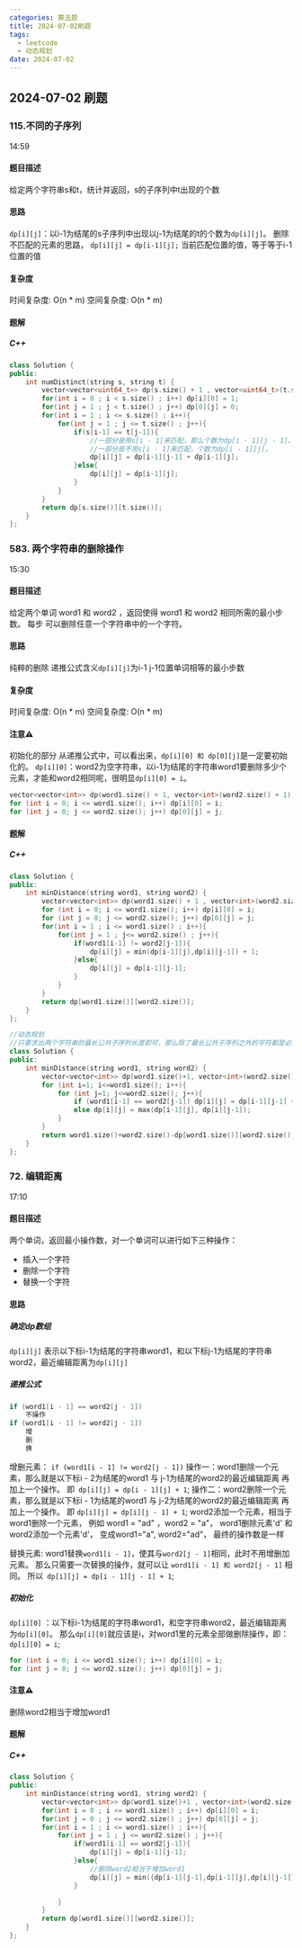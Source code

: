```yaml
---
categories: 算法题
title: 2024-07-02刷题
tags:
  - leetcode
  - 动态规划
date: 2024-07-02
---
```

## 2024-07-02 刷题
### 115.不同的子序列
14:59
#### 题目描述
给定两个字符串s和t，统计并返回，s的子序列中t出现的个数
#### 思路
`dp[i][j]`：以i-1为结尾的s子序列中出现以j-1为结尾的t的个数为`dp[i][j]`。
删除不匹配的元素的思路，
`dp[i][j] = dp[i-1][j];` 当前匹配位置的值，等于等于i-1位置的值
#### 复杂度
时间复杂度: O(n * m)
空间复杂度: O(n * m)
#### 题解
##### C++
```C++
class Solution {
public:
    int numDistinct(string s, string t) {
        vector<vector<uint64_t>> dp(s.size() + 1 , vector<uint64_t>(t.size()+1 , 0));
        for(int i = 0 ; i < s.size() ; i++) dp[i][0] = 1;
        for(int j = 1 ; j < t.size() ; j++) dp[0][j] = 0;
        for(int i = 1 ; i <= s.size() ; i++){
            for(int j = 1 ; j <= t.size() ; j++){
                if(s[i-1] == t[j-1]){
                    //一部分是用s[i - 1]来匹配，那么个数为dp[i - 1][j - 1]。即不需要考虑当前s子串和t子串的最后一位字母，所以只需要 dp[i-1][j-1]。
                    //一部分是不用s[i - 1]来匹配，个数为dp[i - 1][j]。
                    dp[i][j] = dp[i-1][j-1] + dp[i-1][j];
                }else{
                    dp[i][j] = dp[i-1][j];
                }
            }
        }
        return dp[s.size()][t.size()];
    }
};
```

### 583. 两个字符串的删除操作
15:30
#### 题目描述
给定两个单词 word1 和 word2 ，返回使得 word1 和  word2 相同所需的最小步数。
每步 可以删除任意一个字符串中的一个字符。
#### 思路
纯粹的删除
递推公式含义`dp[i][j]`为i-1 j-1位置单词相等的最小步数
#### 复杂度
时间复杂度: O(n * m)
空间复杂度: O(n * m)
#### 注意⚠️
初始化的部分
从递推公式中，可以看出来，`dp[i][0] 和 dp[0][j]`是一定要初始化的。
`dp[i][0]`：word2为空字符串，以i-1为结尾的字符串word1要删除多少个元素，才能和word2相同呢，很明显`dp[i][0] = i`。
```C++
vector<vector<int>> dp(word1.size() + 1, vector<int>(word2.size() + 1));
for (int i = 0; i <= word1.size(); i++) dp[i][0] = i;
for (int j = 0; j <= word2.size(); j++) dp[0][j] = j;
```
#### 题解
##### C++
```C++
class Solution {
public:
    int minDistance(string word1, string word2) {
        vector<vector<int>> dp(word1.size() + 1 , vector<int>(word2.size() + 1 , 0));
        for (int i = 0; i <= word1.size(); i++) dp[i][0] = i;
        for (int j = 0; j <= word2.size(); j++) dp[0][j] = j;
        for(int i = 1 ; i <= word1.size() ; i++){
            for(int j = 1 ; j<= word2.size() ; j++){
                if(word1[i-1] != word2[j-1]){
                    dp[i][j] = min(dp[i-1][j],dp[i][j-1]) + 1;
                }else{
                    dp[i][j] = dp[i-1][j-1];
                }
            }
        }
        return dp[word1.size()][word2.size()];
    }
};

//动态规划
//只要求出两个字符串的最长公共子序列长度即可，那么除了最长公共子序列之外的字符都是必须删除的，最后用两个字符串的总长度减去两个最长公共子序列的长度就是删除的最少步数。
class Solution {
public:
    int minDistance(string word1, string word2) {
        vector<vector<int>> dp(word1.size()+1, vector<int>(word2.size()+1, 0));
        for (int i=1; i<=word1.size(); i++){
            for (int j=1; j<=word2.size(); j++){
                if (word1[i-1] == word2[j-1]) dp[i][j] = dp[i-1][j-1] + 1;
                else dp[i][j] = max(dp[i-1][j], dp[i][j-1]);
            }
        }
        return word1.size()+word2.size()-dp[word1.size()][word2.size()]*2;
    }
};
```

### 72. 编辑距离
17:10
#### 题目描述
两个单词，返回最小操作数，对一个单词可以进行如下三种操作：
- 插入一个字符
- 删除一个字符
- 替换一个字符
#### 思路
##### 确定dp数组
`dp[i][j]` 表示以下标i-1为结尾的字符串word1，和以下标j-1为结尾的字符串word2，最近编辑距离为`dp[i][j]`
##### 递推公式
```C++
if (word1[i - 1] == word2[j - 1])
    不操作
if (word1[i - 1] != word2[j - 1])
    增
    删
    换
```

增删元素：
`if (word1[i - 1] != word2[j - 1])`
操作一：word1删除一个元素，那么就是以下标i - 2为结尾的word1 与 j-1为结尾的word2的最近编辑距离 再加上一个操作。
即` dp[i][j] = dp[i - 1][j] + 1`;
操作二：word2删除一个元素，那么就是以下标i - 1为结尾的word1 与 j-2为结尾的word2的最近编辑距离 再加上一个操作。
即 `dp[i][j] = dp[i][j - 1] + 1`;
word2添加一个元素，相当于word1删除一个元素，
例如 word1 = "ad" ，word2 = "a"，
word1删除元素'd' 和 word2添加一个元素'd'，
变成word1="a", word2="ad"， 最终的操作数是一样

替换元素:
word1替换`word1[i - 1]`，使其与`word2[j - 1]`相同，此时不用增删加元素。
那么只需要一次替换的操作，就可以让 `word1[i - 1] 和 word2[j - 1]` 相同。
所以` dp[i][j] = dp[i - 1][j - 1] + 1`;

##### 初始化
`dp[i][0]` ：以下标i-1为结尾的字符串word1，和空字符串word2，最近编辑距离为`dp[i][0]`。
那么`dp[i][0]`就应该是i，对word1里的元素全部做删除操作，即：`dp[i][0] = i`;
```C++
for (int i = 0; i <= word1.size(); i++) dp[i][0] = i;
for (int j = 0; j <= word2.size(); j++) dp[0][j] = j;
```
#### 注意⚠️
删除word2相当于增加word1
#### 题解
##### C++
```C++
class Solution {
public:
    int minDistance(string word1, string word2) {
        vector<vector<int>> dp(word1.size()+1 , vector<int>(word2.size()+1,0));
        for(int i = 0 ; i <= word1.size() ; i++) dp[i][0] = i;
        for(int j = 0 ; j <= word2.size() ; j++) dp[0][j] = j;
        for(int i = 1 ; i <= word1.size() ; i++){
            for(int j = 1 ; j <= word2.size() ; j++){
                if(word1[i-1] == word2[j-1]){
                    dp[i][j] = dp[i-1][j-1];
                }else{
                    //删除word2相当于增加word1
                    dp[i][j] = min({dp[i-1][j-1],dp[i-1][j],dp[i][j-1]}) + 1;
                }

            }
        }
        return dp[word1.size()][word2.size()];
    }
};
```




